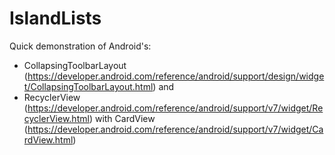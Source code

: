 # IslandLists

Quick demonstration of Android's: 
 - CollapsingToolbarLayout (https://developer.android.com/reference/android/support/design/widget/CollapsingToolbarLayout.html) and
 - RecyclerView (https://developer.android.com/reference/android/support/v7/widget/RecyclerView.html)
with CardView (https://developer.android.com/reference/android/support/v7/widget/CardView.html)
